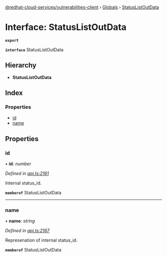 [@redhat-cloud-services/vulnerabilities-client](../README.md) › [Globals](../globals.md) › [StatusListOutData](statuslistoutdata.md)

# Interface: StatusListOutData

**`export`** 

**`interface`** StatusListOutData

## Hierarchy

* **StatusListOutData**

## Index

### Properties

* [id](statuslistoutdata.md#id)
* [name](statuslistoutdata.md#name)

## Properties

###  id

• **id**: *number*

*Defined in [api.ts:2161](https://github.com/RedHatInsights/javascript-clients/blob/master/packages/vulnerabilities/api.ts#L2161)*

Internal status_id.

**`memberof`** StatusListOutData

___

###  name

• **name**: *string*

*Defined in [api.ts:2167](https://github.com/RedHatInsights/javascript-clients/blob/master/packages/vulnerabilities/api.ts#L2167)*

Represenation of internal status_id.

**`memberof`** StatusListOutData
